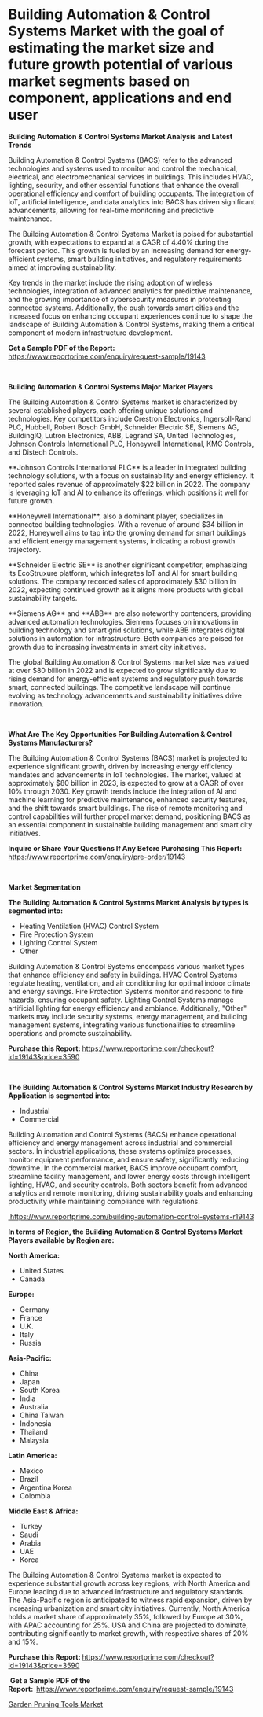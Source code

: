 <p><h1>Building Automation & Control Systems Market with the goal of estimating the market size and future growth potential of various market segments based on component, applications and end user</h1></p><p><strong>Building Automation & Control Systems Market Analysis and Latest Trends</strong></p>
<p><p>Building Automation & Control Systems (BACS) refer to the advanced technologies and systems used to monitor and control the mechanical, electrical, and electromechanical services in buildings. This includes HVAC, lighting, security, and other essential functions that enhance the overall operational efficiency and comfort of building occupants. The integration of IoT, artificial intelligence, and data analytics into BACS has driven significant advancements, allowing for real-time monitoring and predictive maintenance.</p><p>The Building Automation & Control Systems Market is poised for substantial growth, with expectations to expand at a CAGR of 4.40% during the forecast period. This growth is fueled by an increasing demand for energy-efficient systems, smart building initiatives, and regulatory requirements aimed at improving sustainability.</p><p>Key trends in the market include the rising adoption of wireless technologies, integration of advanced analytics for predictive maintenance, and the growing importance of cybersecurity measures in protecting connected systems. Additionally, the push towards smart cities and the increased focus on enhancing occupant experiences continue to shape the landscape of Building Automation & Control Systems, making them a critical component of modern infrastructure development.</p></p>
<p><strong>Get a Sample PDF of the Report:&nbsp;</strong> <a href="https://www.reportprime.com/enquiry/request-sample/19143?utm_campaign=3576&utm_medium=2&utm_source=Github&utm_content=ia&utm_term=19032025&utm_id=building-automation-control-systems">https://www.reportprime.com/enquiry/request-sample/19143</a></p>
<p>&nbsp;</p>
<p><strong>Building Automation & Control Systems Major Market Players</strong></p>
<p><p>The Building Automation & Control Systems market is characterized by several established players, each offering unique solutions and technologies. Key competitors include Crestron Electronics, Ingersoll-Rand PLC, Hubbell, Robert Bosch GmbH, Schneider Electric SE, Siemens AG, BuildingIQ, Lutron Electronics, ABB, Legrand SA, United Technologies, Johnson Controls International PLC, Honeywell International, KMC Controls, and Distech Controls.</p><p>**Johnson Controls International PLC** is a leader in integrated building technology solutions, with a focus on sustainability and energy efficiency. It reported sales revenue of approximately $22 billion in 2022. The company is leveraging IoT and AI to enhance its offerings, which positions it well for future growth.</p><p>**Honeywell International**, also a dominant player, specializes in connected building technologies. With a revenue of around $34 billion in 2022, Honeywell aims to tap into the growing demand for smart buildings and efficient energy management systems, indicating a robust growth trajectory.</p><p>**Schneider Electric SE** is another significant competitor, emphasizing its EcoStruxure platform, which integrates IoT and AI for smart building solutions. The company recorded sales of approximately $30 billion in 2022, expecting continued growth as it aligns more products with global sustainability targets.</p><p>**Siemens AG** and **ABB** are also noteworthy contenders, providing advanced automation technologies. Siemens focuses on innovations in building technology and smart grid solutions, while ABB integrates digital solutions in automation for infrastructure. Both companies are poised for growth due to increasing investments in smart city initiatives.</p><p>The global Building Automation & Control Systems market size was valued at over $80 billion in 2022 and is expected to grow significantly due to rising demand for energy-efficient systems and regulatory push towards smart, connected buildings. The competitive landscape will continue evolving as technology advancements and sustainability initiatives drive innovation.</p></p>
<p>&nbsp;</p>
<p><strong>What Are The Key Opportunities For Building Automation & Control Systems Manufacturers?</strong></p>
<p><p>The Building Automation & Control Systems (BACS) market is projected to experience significant growth, driven by increasing energy efficiency mandates and advancements in IoT technologies. The market, valued at approximately $80 billion in 2023, is expected to grow at a CAGR of over 10% through 2030. Key growth trends include the integration of AI and machine learning for predictive maintenance, enhanced security features, and the shift towards smart buildings. The rise of remote monitoring and control capabilities will further propel market demand, positioning BACS as an essential component in sustainable building management and smart city initiatives.</p></p>
<p><strong>Inquire or Share Your Questions If Any Before Purchasing This Report:</strong> <a href="https://www.reportprime.com/enquiry/pre-order/19143?utm_campaign=3576&utm_medium=2&utm_source=Github&utm_content=ia&utm_term=19032025&utm_id=building-automation-control-systems">https://www.reportprime.com/enquiry/pre-order/19143</a></p>
<p>&nbsp;</p>
<p><strong>Market Segmentation</strong></p>
<p><strong>The Building Automation & Control Systems Market Analysis by types is segmented into:</strong></p>
<p><ul><li>Heating Ventilation (HVAC) Control System</li><li>Fire Protection System</li><li>Lighting Control System</li><li>Other</li></ul></p>
<p><p>Building Automation & Control Systems encompass various market types that enhance efficiency and safety in buildings. HVAC Control Systems regulate heating, ventilation, and air conditioning for optimal indoor climate and energy savings. Fire Protection Systems monitor and respond to fire hazards, ensuring occupant safety. Lighting Control Systems manage artificial lighting for energy efficiency and ambiance. Additionally, "Other" markets may include security systems, energy management, and building management systems, integrating various functionalities to streamline operations and promote sustainability.</p></p>
<p><strong>Purchase this Report:&nbsp;</strong><a href="https://www.reportprime.com/checkout?id=19143&price=3590&utm_campaign=3576&utm_medium=2&utm_source=Github&utm_content=ia&utm_term=19032025&utm_id=building-automation-control-systems">https://www.reportprime.com/checkout?id=19143&price=3590</a></p>
<p>&nbsp;</p>
<p><strong>The Building Automation & Control Systems Market Industry Research by Application is segmented into:</strong></p>
<p><ul><li>Industrial</li><li>Commercial</li></ul></p>
<p><p>Building Automation and Control Systems (BACS) enhance operational efficiency and energy management across industrial and commercial sectors. In industrial applications, these systems optimize processes, monitor equipment performance, and ensure safety, significantly reducing downtime. In the commercial market, BACS improve occupant comfort, streamline facility management, and lower energy costs through intelligent lighting, HVAC, and security controls. Both sectors benefit from advanced analytics and remote monitoring, driving sustainability goals and enhancing productivity while maintaining compliance with regulations.</p></p>
<p><a href="https://www.reportprime.com/building-automation-control-systems-r19143?utm_campaign=3576&utm_medium=2&utm_source=Github&utm_content=ia&utm_term=19032025&utm_id=building-automation-control-systems">&nbsp;https://www.reportprime.com/building-automation-control-systems-r19143</a></p>
<p><strong>In terms of Region, the Building Automation & Control Systems Market Players available by Region are:</strong></p>
<p>
    <p> <strong> North America: </strong>
        <ul>
            <li>United States</li>
            <li>Canada</li>
        </ul>
        </p> 
    <p> <strong> Europe: </strong>
        <ul>
            <li>Germany</li>
            <li>France</li>
            <li>U.K.</li>
            <li>Italy</li>
            <li>Russia</li>
        </ul>
        </p> 
    <p> <strong> Asia-Pacific: </strong>
        <ul>
            <li>China</li>
            <li>Japan</li>
            <li>South Korea</li>
            <li>India</li>
            <li>Australia</li>
            <li>China Taiwan</li>
            <li>Indonesia</li>
            <li>Thailand</li>
            <li>Malaysia</li>
        </ul>
        </p> 
    <p> <strong> Latin America: </strong>
        <ul>
            <li>Mexico</li>
            <li>Brazil</li>
            <li>Argentina Korea</li>
            <li>Colombia</li>
        </ul>
        </p> 
    <p> <strong> Middle East & Africa: </strong>
        <ul>
            <li>Turkey</li>
            <li>Saudi</li>
            <li>Arabia</li>
            <li>UAE</li>
            <li>Korea</li>
        </ul>
    </p>
    </p>
<p><p>The Building Automation & Control Systems market is expected to experience substantial growth across key regions, with North America and Europe leading due to advanced infrastructure and regulatory standards. The Asia-Pacific region is anticipated to witness rapid expansion, driven by increasing urbanization and smart city initiatives. Currently, North America holds a market share of approximately 35%, followed by Europe at 30%, with APAC accounting for 25%. USA and China are projected to dominate, contributing significantly to market growth, with respective shares of 20% and 15%.</p></p>
<p><strong>Purchase this Report: </strong><a href="https://www.reportprime.com/checkout?id=19143&price=3590&utm_campaign=3576&utm_medium=2&utm_source=Github&utm_content=ia&utm_term=19032025&utm_id=building-automation-control-systems">https://www.reportprime.com/checkout?id=19143&price=3590</a></p>
<p>&nbsp;<strong>Get a Sample PDF of the Report:&nbsp;&nbsp;</strong><a href="https://www.reportprime.com/enquiry/request-sample/19143?utm_campaign=3576&utm_medium=2&utm_source=Github&utm_content=ia&utm_term=19032025&utm_id=building-automation-control-systems">https://www.reportprime.com/enquiry/request-sample/19143</a></p>
<p><strong></strong></p>
<p><p><a href="https://github.com/hervedeidadw/Market-Research-Report-List-1/blob/main/garden-pruning-tools-market.md?utm_campaign=3576&utm_medium=2&utm_source=Github&utm_content=ia&utm_term=19032025&utm_id=building-automation-control-systems">Garden Pruning Tools Market</a></p></p>